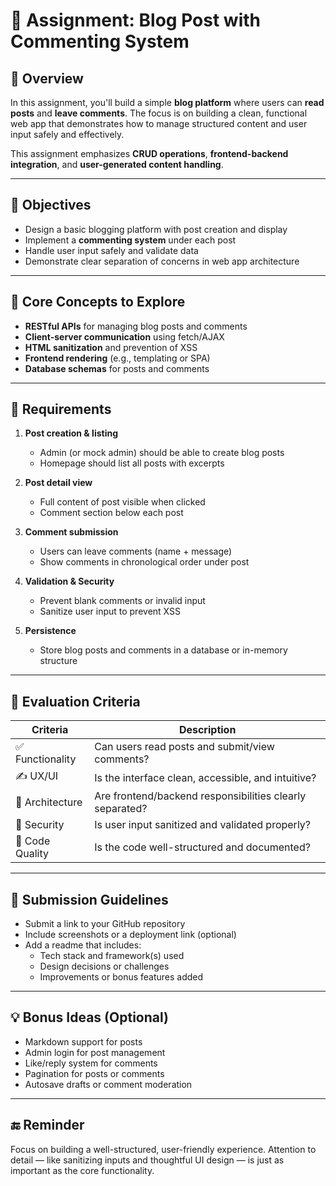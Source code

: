# 📝 Assignment: Blog Post with Commenting System

## 📘 Overview

In this assignment, you'll build a simple **blog platform** where users can **read posts** and **leave comments**. The focus is on building a clean, functional web app that demonstrates how to manage structured content and user input safely and effectively.

This assignment emphasizes **CRUD operations**, **frontend-backend integration**, and **user-generated content handling**.

---

## 🎯 Objectives

- Design a basic blogging platform with post creation and display
- Implement a **commenting system** under each post
- Handle user input safely and validate data
- Demonstrate clear separation of concerns in web app architecture

---

## 🧠 Core Concepts to Explore

- **RESTful APIs** for managing blog posts and comments
- **Client-server communication** using fetch/AJAX
- **HTML sanitization** and prevention of XSS
- **Frontend rendering** (e.g., templating or SPA)
- **Database schemas** for posts and comments

---

## 📌 Requirements

1. **Post creation & listing**
   - Admin (or mock admin) should be able to create blog posts
   - Homepage should list all posts with excerpts

2. **Post detail view**
   - Full content of post visible when clicked
   - Comment section below each post

3. **Comment submission**
   - Users can leave comments (name + message)
   - Show comments in chronological order under post

4. **Validation & Security**
   - Prevent blank comments or invalid input
   - Sanitize user input to prevent XSS

5. **Persistence**
   - Store blog posts and comments in a database or in-memory structure

---

## 🧪 Evaluation Criteria

| Criteria                        | Description                                                   |
|--------------------------------|---------------------------------------------------------------|
| ✅ Functionality                | Can users read posts and submit/view comments?                |
| ✍️ UX/UI                       | Is the interface clean, accessible, and intuitive?            |
| 🧱 Architecture                | Are frontend/backend responsibilities clearly separated?      |
| 🔐 Security                    | Is user input sanitized and validated properly?               |
| 🧾 Code Quality                | Is the code well-structured and documented?                   |

---

## 📂 Submission Guidelines

- Submit a link to your GitHub repository
- Include screenshots or a deployment link (optional)
- Add a readme that includes:
  - Tech stack and framework(s) used
  - Design decisions or challenges
  - Improvements or bonus features added

---

## 💡 Bonus Ideas (Optional)

- Markdown support for posts
- Admin login for post management
- Like/reply system for comments
- Pagination for posts or comments
- Autosave drafts or comment moderation

---

## 🔚 Reminder

Focus on building a well-structured, user-friendly experience. Attention to detail — like sanitizing inputs and thoughtful UI design — is just as important as the core functionality.
